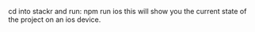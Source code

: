 cd into stackr and run: npm run ios
this will show you the current state of the project on an ios device.
